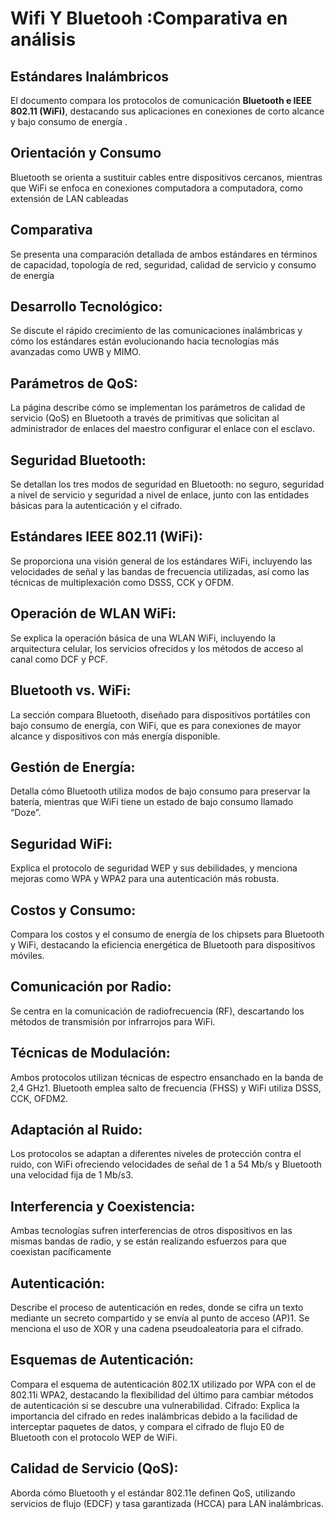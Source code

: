 # Wifi Y Bluetooh :Comparativa en análisis
## Estándares Inalámbricos
El documento compara los protocolos de comunicación **Bluetooth e IEEE 802.11 (WiFi)**, destacando sus aplicaciones en conexiones de corto alcance y bajo consumo de energía
.
## Orientación y Consumo

Bluetooth se orienta a sustituir cables entre dispositivos cercanos, mientras que WiFi se enfoca en conexiones computadora a computadora, como extensión de LAN cableadas

## Comparativa
Se presenta una comparación detallada de ambos estándares en términos de capacidad, topología de red, seguridad, calidad de servicio y consumo de energía

## Desarrollo Tecnológico:
Se discute el rápido crecimiento de las comunicaciones inalámbricas y cómo los estándares están evolucionando hacia tecnologías más avanzadas como UWB y MIMO.

## Parámetros de QoS: 

La página describe cómo se implementan los parámetros de calidad de servicio (QoS) en Bluetooth a través de primitivas que solicitan al administrador de enlaces del maestro configurar el enlace con el esclavo.

## Seguridad Bluetooth:
Se detallan los tres modos de seguridad en Bluetooth: no seguro, seguridad a nivel de servicio y seguridad a nivel de enlace, junto con las entidades básicas para la autenticación y el cifrado.

## Estándares IEEE 802.11 (WiFi):

Se proporciona una visión general de los estándares WiFi, incluyendo las velocidades de señal y las bandas de frecuencia utilizadas, así como las técnicas de multiplexación como DSSS, CCK y OFDM.
## Operación de WLAN WiFi: 
Se explica la operación básica de una WLAN WiFi, incluyendo la arquitectura celular, los servicios ofrecidos y los métodos de acceso al canal como DCF y PCF.

## Bluetooth vs. WiFi:
 La sección compara Bluetooth, diseñado para dispositivos portátiles con bajo consumo de energía, con WiFi, que es para conexiones de mayor alcance y dispositivos con más energía disponible.
## Gestión de Energía: 
Detalla cómo Bluetooth utiliza modos de bajo consumo para preservar la batería, mientras que WiFi tiene un estado de bajo consumo llamado “Doze”.
## Seguridad WiFi: 
Explica el protocolo de seguridad WEP y sus debilidades, y menciona mejoras como WPA y WPA2 para una autenticación más robusta.
## Costos y Consumo: 
Compara los costos y el consumo de energía de los chipsets para Bluetooth y WiFi, destacando la eficiencia energética de Bluetooth para dispositivos móviles.

## Comunicación por Radio: 
Se centra en la comunicación de radiofrecuencia (RF), descartando los métodos de transmisión por infrarrojos para WiFi.
## Técnicas de Modulación:
 Ambos protocolos utilizan técnicas de espectro ensanchado en la banda de 2,4 GHz1. Bluetooth emplea salto de frecuencia (FHSS) y WiFi utiliza DSSS, CCK, OFDM2.
## Adaptación al Ruido: 
Los protocolos se adaptan a diferentes niveles de protección contra el ruido, con WiFi ofreciendo velocidades de señal de 1 a 54 Mb/s y Bluetooth una velocidad fija de 1 Mb/s3.
## Interferencia y Coexistencia: 
Ambas tecnologías sufren interferencias de otros dispositivos en las mismas bandas de radio, y se están realizando esfuerzos para que coexistan pacíficamente

## Autenticación:
 Describe el proceso de autenticación en redes, donde se cifra un texto mediante un secreto compartido y se envía al punto de acceso (AP)1. Se menciona el uso de XOR y una cadena pseudoaleatoria para el cifrado.
## Esquemas de Autenticación:
 Compara el esquema de autenticación 802.1X utilizado por WPA con el de 802.11i WPA2, destacando la flexibilidad del último para cambiar métodos de autenticación si se descubre una vulnerabilidad.
Cifrado: Explica la importancia del cifrado en redes inalámbricas debido a la facilidad de interceptar paquetes de datos, y compara el cifrado de flujo E0 de Bluetooth con el protocolo WEP de WiFi.
## Calidad de Servicio (QoS):
 Aborda cómo Bluetooth y el estándar 802.11e definen QoS, utilizando servicios de flujo (EDCF) y tasa garantizada (HCCA) para LAN inalámbricas.
